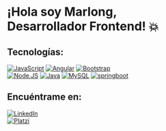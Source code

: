 # ¡Hola soy Marlong, <br /> Desarrollador Frontend! 💥



## Tecnologías:
[![JavaScript](https://img.shields.io/badge/JavaScript-F7DF1E?style=for-the-badge&logo=javascript&logoColor=white&labelColor=101010)]()
[![Angular](https://img.shields.io/badge/Angular-d90b0b?style=for-the-badge&logo=angular&logoColor=white&labelColor=101010)]()
[![Bootstrap](https://img.shields.io/badge/Bootstrap-9509ab?style=for-the-badge&logo=bootstrap&logoColor=white&labelColor=101010)]()
<br />
[![Node.JS](https://img.shields.io/badge/Node.JS-339933?style=for-the-badge&logo=node.js&logoColor=white&labelColor=101010)]()
[![Java](https://img.shields.io/badge/Java-d94e09?style=for-the-badge&logo=java&logoColor=white&labelColor=101010)]()
[![MySQL](https://img.shields.io/badge/MySQL-4479A1?style=for-the-badge&logo=mysql&logoColor=white&labelColor=101010)]()
[![springboot](https://img.shields.io/badge/Spring_boot-339933?style=for-the-badge&logo=Spring_boot&logoColor=white&labelColor=101010)]()
## Encuéntrame en:
[![LinkedIn](https://img.shields.io/badge/LinkedIn-marlong_mendoza-0077B5?style=for-the-badge&logo=linkedin&logoColor=white&labelColor=101010)](https://www.linkedin.com/in/marlong-mendoza)
<br />
[![Platzi](https://img.shields.io/badge/Platzi-marlong03-6bad0c?style=for-the-badge&logo=platzi&logoColor=white&labelColor=101010)](https://platzi.com/p/marlong03/)

<!--
**marlong03/marlong03** is a ✨ _special_ ✨ repository because its `README.md` (this file) appears on your GitHub profile.

Here are some ideas to get you started:

- 🔭 I’m currently working on ...
- 🌱 I’m currently learning ...
- 👯 I’m looking to collaborate on ...
- 🤔 I’m looking for help with ...
- 💬 Ask me about ...
- 📫 How to reach me: ...
- 😄 Pronouns: ...
- ⚡ Fun fact: ...
-->
